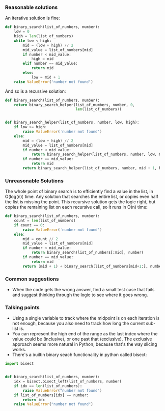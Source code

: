 ### Reasonable solutions

An iterative solution is fine:

```python
def binary_search(list_of_numbers, number):
    low = 0
    high = len(list_of_numbers)
    while low < high:
        mid = (low + high) // 2
        mid_value = list_of_numbers[mid]
        if number < mid_value:
            high = mid
        elif number == mid_value:
            return mid
        else:
            low = mid + 1
    raise ValueError('number not found')
```

And so is a recursive solution:

```python
def binary_search(list_of_numbers, number):
    return binary_search_helper(list_of_numbers, number, 0,
                                len(list_of_numbers))


def binary_search_helper(list_of_numbers, number, low, high):
    if low >= high:
        raise ValueError('number not found')
    else:
        mid = (low + high) // 2
        mid_value = list_of_numbers[mid]
        if number < mid_value:
            return binary_search_helper(list_of_numbers, number, low, mid)
        if number == mid_value:
            return mid
        return binary_search_helper(list_of_numbers, number, mid + 1, high)
```

### Unreasonable Solutions

The whole point of binary search is to efficiently find a value in the list, in
O(log(n)) time.  Any solution that searches the entire list, or copies even
half the list is missing the point.  This recursive solution gets the logic
right, but copies the remaining list on each recursive call, so it runs in O(n) time:

```python
def binary_search(list_of_numbers, number):
    count = len(list_of_numbers)
    if count == 0:
        raise ValueError('number not found')
    else:
        mid = count // 2
        mid_value = list_of_numbers[mid]
        if number < mid_value:
            return binary_search(list_of_numbers[:mid], number)
        if number == mid_value:
            return mid
        return (mid + 1) + binary_search(list_of_numbers[mid+1:], number)
```

### Common suggestions
- When the code gets the wrong answer, find a small test case that fails and suggest thinking through the logic to see where it goes wrong.

### Talking points
- Using a single variable to track where the midpoint is on each iteration is not enough, because you also need to track how long the current sub-list is.
- You can represent the high end of the range as the last index where the value could be (inclusive), or one past that (exclusive).  The exclusive approach seems more natural in Python, because that's the way slicing works.
- There's a builtin binary seach functionality in python called bisect:

```python
import bisect


def binary_search(list_of_numbers, number):
    idx = bisect.bisect_left(list_of_numbers, number)
    if idx == len(list_of_numbers):
        raise ValueError("number not found")
    if list_of_numbers[idx] == number:
        return idx
    raise ValueError("number not found")
```

